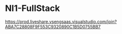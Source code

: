 # NI1-FullStack
https://prod.liveshare.vsengsaas.visualstudio.com/join?ABA7C28808F9F553C9320890C1B5D0755BB7
